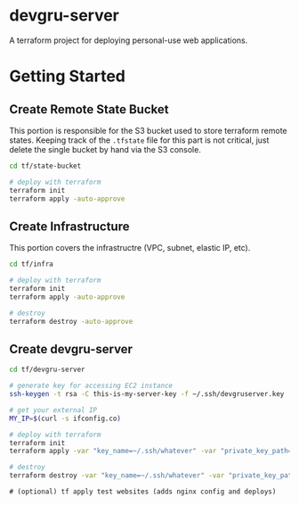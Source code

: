 devgru-server
=============

A terraform project for deploying personal-use web applications.


# Getting Started


## Create Remote State Bucket

This portion is responsible for the S3 bucket used to store terraform remote states. Keeping track of the `.tfstate` file for this part is not critical, just delete the single bucket by hand via the S3 console.

```bash
cd tf/state-bucket

# deploy with terraform
terraform init
terraform apply -auto-approve
```


## Create Infrastructure

This portion covers the infrastructre (VPC, subnet, elastic IP, etc).

```bash
cd tf/infra

# deploy with terraform
terraform init
terraform apply -auto-approve

# destroy
terraform destroy -auto-approve

```


## Create devgru-server

```bash
cd tf/devgru-server

# generate key for accessing EC2 instance
ssh-keygen -t rsa -C this-is-my-server-key -f ~/.ssh/devgruserver.key

# get your external IP
MY_IP=$(curl -s ifconfig.co)

# deploy with terraform
terraform init
terraform apply -var "key_name=~/.ssh/whatever" -var "private_key_path=~/.ssh/whatever.key" -var "public_key_path=~/.ssh/whatever.key.pub" -var "my_ip=${MY_IP}/32" -auto-approve

# destroy
terraform destroy -var "key_name=~/.ssh/whatever" -var "private_key_path=~/.ssh/whatever.key" -var "public_key_path=~/.ssh/whatever.key.pub" -var "my_ip=${MY_IP}/32" -auto-approve
```





```
# (optional) tf apply test websites (adds nginx config and deploys)
```




